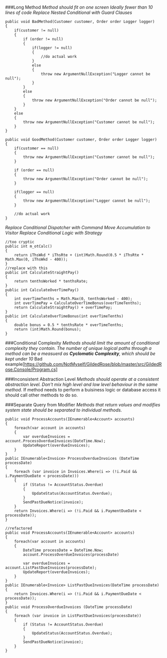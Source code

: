 ###Long Method
*Method should fit on one screen*
*Ideally fewer than 10 lines of code*
*Replace Nested Conditional with Guard Clauses*
```
public void BadMethod(Customer customer, Order order Logger logger)
{
	if(customer != null)
	{
		if (order != null)
		{
			if(logger != null)
			{
				//do actual work
			}
			else
			{
				throw new ArgumentNullException("Logger cannot be null");
			}
		}
		else
		{
			throw new ArgumentNullException("Order cannot be null");
		}
	}
	else
	{
		throw new ArgumentNullException("Customer cannot be null");
	}
}

public void GoodMethod(Customer customer, Order order Logger logger)
{
	if(customer == null)
	{
		throw new ArgumentNullException("Customer cannot be null");
	}

	if (order == null)
	{
		throw new ArgumentNullException("Order cannot be null");
	}

	if(logger == null)
	{
		throw new ArgumentNullException("Logger cannot be null");
	}

	//do actual work
}
```
*Replace Conditional Dispatcher with Command*
*Move Accumulation to Visitor*
*Replace Conditional Logic with Strategy*
```
//too cryptic
public int m_otCalc()
{
	return iThsWkd * iThsRte + (int)Math.Round(0.5 * iThsRte * Math.Max(0, iThsWkd - 400));
}
//replace with this
public int CalculateStraightPay()
{
	return tenthsWorked * tenthsRate;
}
public int CalculateOverTimePay()
{
	int overTimeTenths = Math.Max(0, tenthsWorked - 400);
	int overTimePay = CalculateOverTimeBonus(overTimeTenths);
	return CalculateStraightPay() + overTimePay;
}
public int CalculateOverTimeBonus(int overTimeTenths)
{
	double bonus = 0.5 * tenthsRate * overTimeTenths;
	return (int)Math.Round(bonus);
}
```
###Conditional Complexity
*Methods should limit the amount of conditional complexity they contain. The number of unique logical paths through a method*
*can be a measuerd as __Cyclomatic Complexity__, which should be kept under 10*
Bad example[https://github.com/NotMyself/GildedRose/blob/master/src/GildedRose.Console/Program.cs]

###Inconsistent Abstraction Level
*Methods should operate at a consistent abstraction level.*
*Don't mix high level and low level behaviour in the same method.*
If method needs to perform a buisiness logic or database access it should call other methods to do so.

###Separate Query from Modifier
*Methods that return values and modifies system state should be separated to individual methods.*
```
public void ProcessAccounts(IEnumerable<Account> accounts)
{
	foreach(var account in accounts)
	{
		var overdueInvoices = account.ProcessOverdueInvoices(DateTime.Now);
		UpdateReport(overdueInvoices);
	}
}
public IEnumerable<Invoice> ProcessOverdueInvoices (DateTime processDate)
{
	foreach (var invoice in Invoices.Where(i => (!i.Paid && i.PaymentDueDate < processDate)))
	{
		if (Status != AccountStatus.Overdue)
		{
			UpdateStatus(AccountStatus.Overdue);
		}
		SendPastDueNotice(invoice);
	}
	return Invoices.Where(i => (!i.Paid && i.PaymentDueDate < processDate));
}

//refactored
public void ProcessAccounts(IEnumerable<Account> accounts)
{
	foreach(var account in accounts)
	{
		DateTime processDate = DateTime.Now;
		account.ProcessOverdueInvoices(processDate)
		
		var overdueInvoices = account.ListPastDueInvoices(processDate);
		UpdateReport(overdueInvoices);
	}
}
public IEnumerable<Invoice> ListPastDueInvoices(DateTime processDate)
{
	return Invoices.Where(i => (!i.Paid && i.PaymentDueDate < processDate));
}
public void ProcessOverdueInvoices (DateTime processDate)
{
	foreach (var invoice in ListPastDueInvoices(processDate))
	{
		if (Status != AccountStatus.Overdue)
		{
			UpdateStatus(AccountStatus.Overdue);
		}
		SendPastDueNotice(invoice);
	}
}

```